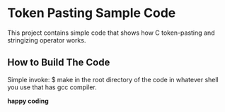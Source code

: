 # Token Pasting Sample Code

This project contains simple code that shows how C token-pasting 
and stringizing operator works.

## How to Build The Code

Simple invoke:
$ make 
in the root directory of the code in whatever shell you use that has gcc compiler.

__happy coding__
